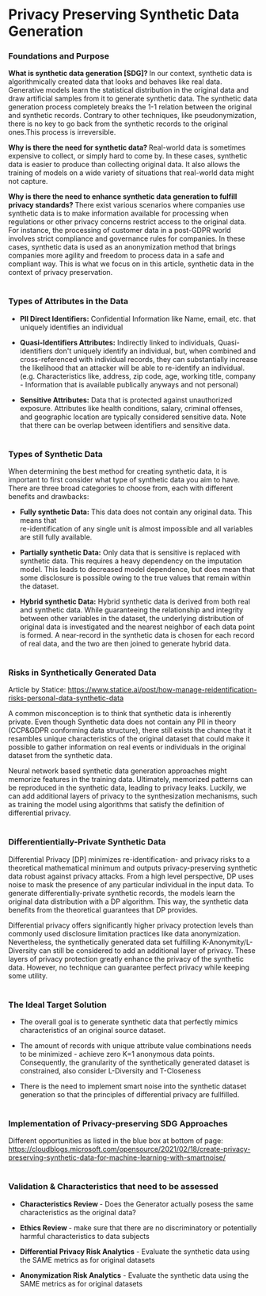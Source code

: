 # Privacy Preserving Synthetic Data Generation 

### Foundations and Purpose

<strong>What is synthetic data generation [SDG]? </strong> In our context, synthetic data is algorithmically created data that looks and behaves like real data. Generative models learn the statistical distribution in the original data and draw artificial samples from it to generate synthetic data. The synthetic data generation process completely breaks the 1-1 relation between the original and synthetic records. Contrary to other techniques, like pseudonymization, there is no key to go back from the synthetic records to the original ones.This process is irreversible.

<strong>Why is there the need for synthetic data?  </strong>Real-world data is sometimes expensive to collect, or simply hard to come by. In these cases, synthetic data is easier to produce than collecting original data. It also allows the training of models on a wide variety of situations that real-world data might not capture. 

<strong>Why is there the need to enhance synthetic data generation to fulfill privacy standards? </strong>There exist various scenarios where companies use synthetic data is to make information available for processing when regulations or other privacy concerns restrict access to the original data. For instance, the processing of customer data in a post-GDPR world involves strict compliance and governance rules for companies. In these cases, synthetic data is used as an anonymization method that brings companies more agility and freedom to process data in a safe and compliant way. This is what we focus on in this article, synthetic data in the context of privacy preservation.<br/><br/>


### Types of Attributes in the Data

- <strong>PII Direct Identifiers:</strong> Confidential Information like Name, email, etc. that uniquely identifies an individual<br/>

- <strong>Quasi-Identifiers Attributes:</strong> Indirectly linked to individuals, Quasi-identifiers don't uniquely identify an individual, but, when combined and cross-referenced with individual records, they can substantially increase the likelihood that an attacker will be able to re-identify an individual. (e.g. Characteristics like, address, zip code, age, working title, company - Information that is available publically anyways and not personal)<br/>

- <strong>Sensitive Attributes:</strong> Data that is protected against unauthorized exposure. Attributes like health conditions, salary, criminal offenses,<br/> and geographic location are typically considered sensitive data. Note that there can be overlap between identifiers and sensitive data.<br/><br/>


### Types of Synthetic Data  

When determining the best method for creating synthetic data, it is important to first consider what type of synthetic data you aim to have. <br/>There are three broad categories to choose from, each with different benefits and drawbacks:

- <strong>Fully synthetic Data:</strong> This data does not contain any original data. This means that<br/> re-identification of any single unit is almost impossible and all variables are still fully available.<br/>

- <strong>Partially synthetic Data:</strong>
Only data that is sensitive is replaced with synthetic data. This requires a heavy dependency on the imputation model. This leads to decreased model dependence, but does mean that some disclosure is possible owing to the true values that remain within the dataset.<br/>

- <strong>Hybrid synthetic Data:</strong> Hybrid synthetic data is derived from both real and synthetic data. While guaranteeing the relationship and integrity between other variables in the dataset, the underlying distribution of original data is investigated and the nearest neighbor of each data point is formed. A near-record in the synthetic data is chosen for each record of real data, and the two are then joined to generate hybrid data.<br/><br/>


### Risks in Synthetically Generated Data

Article by Statice: https://www.statice.ai/post/how-manage-reidentification-risks-personal-data-synthetic-data

A common misconception is to think that synthetic data is inherently private. Even though Synthetic data does not contain any PII in theory (CCP&GDPR conforming data structure), there still exists the chance that it resambles unique characteristics of the original dataset that could make it possible to gather information on real events or individuals in the original dataset from the synthetic data. 

Neural network based synthetic data generation approaches might memorize features in the training data. Ultimately, memorized patterns can be reproduced in the synthetic data, leading to privacy leaks. Luckily, we can add additional layers of privacy to the synthesization mechanisms, such as training the model using algorithms that satisfy the definition of differential privacy.<br/><br/>


### Differentientially-Private Synthetic Data 

Differential Privacy [DP] minimizes re-identification- and privacy risks to a theoretical mathematical minimum and outputs privacy-preserving synthetic data robust against privacy attacks. From a high level perspective, DP uses noise to mask the presence of any particular individual in the input data. To generate differentially-private synthetic records, the models learn the original data distribution with a DP algorithm. This way, the synthetic data benefits from the theoretical guarantees that DP provides.

Differential privacy offers significantly higher privacy protection levels than commonly used disclosure limitation practices like data anonymization. Nevertheless, the synthetically generated data set fulfilling K-Anonymity/L-Diversity can still be considered to add an additional layer of privacy. These layers of privacy protection greatly enhance the privacy of the synthetic data. However, no technique can guarantee perfect privacy while keeping some utility. <br/><br/>


### The Ideal Target Solution 

- The overall goal is to generate synthetic data that perfectly mimics characteristics of an original source dataset.<br/>

- The amount of records with unique attribute value combinations needs to be minimized - achieve zero K=1 anonymous data points. Consequently, the granularity of the synthetically generated dataset is constrained, also consider L-Diversity and T-Closeness<br/>

- There is the need to implement smart noise into the synthetic dataset generation so that the principles of differential privacy are fullfilled.<br/><br/>


### Implementation of Privacy-preserving SDG Approaches

Different opportunities as listed in the blue box at bottom of page:<br/>
https://cloudblogs.microsoft.com/opensource/2021/02/18/create-privacy-preserving-synthetic-data-for-machine-learning-with-smartnoise/<br/><br/>


### Validation & Characteristics that need to be assessed 
- <strong>Characteristics Review </strong> - Does the Generator actually posess the same characteristics as the original data?
- <strong>Ethics Review </strong> - make sure that there are no discriminatory or potentially harmful characteristics to data subjects


- <strong>Differential Privacy Risk Analytics</strong> - Evaluate the synthetic data using the SAME metrics as for original datasets 
- <strong>Anonymization Risk Analytics</strong> - Evaluate the synthetic data using the SAME metrics as for original datasets<br/><br/>
